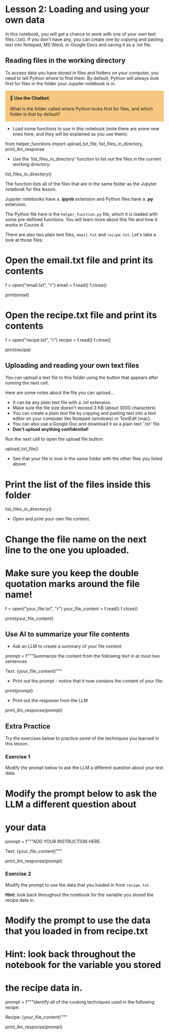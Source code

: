 # Lesson 2: Loading and using your own data

In this notebook, you will get a chance to work with one of your own text files (.txt).
If you don't have any, you can create one by copying and pasting text into Notepad, MS Word, or Google Docs and saving it as a .txt file.

## Reading files in the working directory

To access data you have stored in files and folders on your computer, you need to tell Python where to find them. By default, Python will always look first for files in the folder your Jupyter notebook is in.

<p style="background-color:#F5C780; padding:15px"> 🤖 <b>Use the Chatbot</b>:
    <br><br>
    What is the folder called where Python looks first for files, and which folder is that by default?
</p>

* Load some functions to use in this notebook (note there are some new ones here, and they will be explained as you use them):

from helper_functions import upload_txt_file, list_files_in_directory, print_llm_response

* Use the 'list_files_in_directory' function to list out the files in the current working directory:

list_files_in_directory()

The function lists all of the files that are in the same folder as the Jupyter notebook for this lesson. 

Jupyter notebooks have a **.ipynb** extension and Python files have a **.py** extension.

The Python file here is the ```helper_function.py``` file, which it is loaded with some pre-defined functions. You will learn more about this file and how it works in Course 4.

There are also two plain text files, `email.txt` and `recipe.txt`. Let's take a look at those files:

# Open the email.txt file and print its contents
f = open("email.txt", "r")
email = f.read()
f.close()

print(email)

# Open the recipe.txt file and print its contents
f = open("recipe.txt", "r")
recipe = f.read()
f.close()

print(recipe)

## Uploading and reading your own text files

You can upload a text file to this folder using the button that appears after running the next cell.

Here are some notes about the file you can upload...
* It can be any plain text file with a .txt extension.
* Make sure the file size doesn't exceed 3 KB (about 3000 characters)
* You can create a plain text file by copying and pasting text into a text editor on your computer like Notepad (windows) or TextEdit (mac). 
* You can also use a Google Doc and download it as a plain text '.txt' file.
* **Don't upload anything confidential!** 

Run the next cell to open the upload file button:


upload_txt_file() 

* See that your file is now in the same folder with the other files you listed above:

# Print the list of the files inside this folder
list_files_in_directory()

* Open and print your own file content.

# Change the file name on the next line to the one you uploaded. 
# Make sure you keep the double quotation marks around the file name!
f = open("your_file.txt", "r")
your_file_content = f.read() 
f.close()

print(your_file_content)

## Use AI to summarize your file contents

* Ask an LLM to create a summary of your file content

prompt = f"""Summarize the content from the following text
in at most two sentences. 

Text:
{your_file_content}"""

* Print out the prompt - notice that it now contains the content of your file:

print(prompt)

* Print out the response from the LLM

print_llm_response(prompt)

## Extra Practice

Try the exercises below to practice some of the techniques you learned in this lesson.

### Exercise 1

Modify the prompt below to ask the LLM a different question about your text data.

# Modify the prompt below to ask the LLM a different question about 
# your data
prompt = f"""ADD YOUR INSTRUCTION HERE. 

Text:
{your_file_content}"""

print_llm_response(prompt)

### Exercise 2

Modify the prompt to use the data that you loaded in from `recipe.txt`.

**Hint:** look back throughout the notebook for the variable you stored the recipe data in.

# Modify the prompt to use the data that you loaded in from recipe.txt
# Hint: look back throughout the notebook for the variable you stored 
# the recipe data in.
prompt = f"""Identify all of the cooking techniques used in the 
following recipe:

Recipe:
{your_file_content}"""

print_llm_response(prompt)